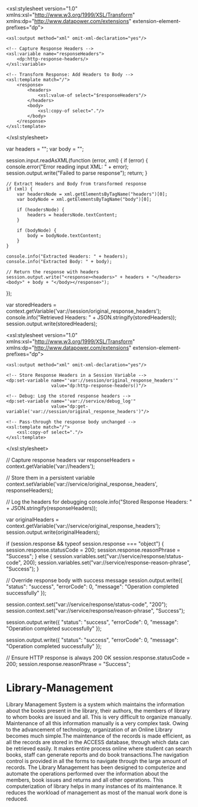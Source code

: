 <?xml version="1.0" encoding="UTF-8"?>
<xsl:stylesheet version="1.0" 
    xmlns:xsl="http://www.w3.org/1999/XSL/Transform"
    xmlns:dp="http://www.datapower.com/extensions"
    extension-element-prefixes="dp">
    
    <xsl:output method="xml" omit-xml-declaration="yes"/>
    
    <!-- Capture Response Headers -->
    <xsl:variable name="responseHeaders">
        <dp:http-response-headers/>
    </xsl:variable>

    <!-- Transform Response: Add Headers to Body -->
    <xsl:template match="/">
        <response>
            <headers>
                <xsl:value-of select="$responseHeaders"/>
            </headers>
            <body>
                <xsl:copy-of select="."/>
            </body>
        </response>
    </xsl:template>

</xsl:stylesheet>



var headers = "";
var body = "";

session.input.readAsXML(function (error, xml) {
    if (error) {
        console.error("Error reading input XML: " + error);
        session.output.write("<error>Failed to parse response</error>");
        return;
    }

    // Extract Headers and Body from transformed response
    if (xml) {
        var headersNode = xml.getElementsByTagName("headers")[0];
        var bodyNode = xml.getElementsByTagName("body")[0];

        if (headersNode) {
            headers = headersNode.textContent;
        }

        if (bodyNode) {
            body = bodyNode.textContent;
        }
    }

    console.info("Extracted Headers: " + headers);
    console.info("Extracted Body: " + body);

    // Return the response with headers
    session.output.write("<response><headers>" + headers + "</headers><body>" + body + "</body></response>");
});




















var storedHeaders = context.getVariable('var://session/original_response_headers');
console.info("Retrieved Headers: " + JSON.stringify(storedHeaders));
session.output.write(storedHeaders);





<?xml version="1.0" encoding="UTF-8"?>
<xsl:stylesheet version="1.0" 
    xmlns:xsl="http://www.w3.org/1999/XSL/Transform"
    xmlns:dp="http://www.datapower.com/extensions"
    extension-element-prefixes="dp">
    
    <xsl:output method="xml" omit-xml-declaration="yes"/>
    
    <!-- Store Response Headers in a Session Variable -->
    <dp:set-variable name="'var://session/original_response_headers'" 
                     value="dp:http-response-headers()"/>

    <!-- Debug: Log the stored response headers -->
    <dp:set-variable name="'var://service/debug_log'"
                     value="dp:get-variable('var://session/original_response_headers')"/>

    <!-- Pass-through the response body unchanged -->
    <xsl:template match="/">
        <xsl:copy-of select="."/>
    </xsl:template>
    
</xsl:stylesheet>













// Capture response headers
var responseHeaders = context.getVariable('var://headers');

// Store them in a persistent variable
context.setVariable('var://service/original_response_headers', responseHeaders);

// Log the headers for debugging
console.info("Stored Response Headers: " + JSON.stringify(responseHeaders));


var originalHeaders = context.getVariable('var://service/original_response_headers');
session.output.write(originalHeaders);


















if (session.response && typeof session.response === "object") {
    session.response.statusCode = 200;
    session.response.reasonPhrase = "Success";
} else {
    session.variables.set("var://service/response/status-code", 200);
    session.variables.set("var://service/response-reason-phrase", "Success");
}

// Override response body with success message
session.output.write({
    "status": "success",
    "errorCode": 0,
    "message": "Operation completed successfully"
});
















session.context.set("var://service/response/status-code", "200");
session.context.set("var://service/response/reason-phrase", "Success");

session.output.write({
    "status": "success",
    "errorCode": 0,
    "message": "Operation completed successfully"
});






session.output.write({
    "status": "success",
    "errorCode": 0,
    "message": "Operation completed successfully"
});

// Ensure HTTP response is always 200 OK
session.response.statusCode = 200;
session.response.reasonPhrase = "Success";


# Library-Management
Library Management System is a system which maintains the information about the books present in the library, their authors, the members of library to whom books are 
issued and all. This is very difficult to organize manually. Maintenance of all this information manually is a very complex task. Owing to the advancement of technology, 
organization of an Online Library becomes much simple.The maintenance of the records is made efficient, as all the records are stored in the ACCESS database, through 
which data can be retrieved easily. It makes entire process online where student can search books, staff can generate reports and do book transactions.The navigation 
control is provided in all the forms to navigate through the large amount of records. 
The Library Management has been designed to computerize and automate the operations performed over the information about the members, book issues and returns and all 
other operations. This computerization of library helps in many instances of its maintenance. It reduces the workload of management as most of the manual work done is 
reduced.
